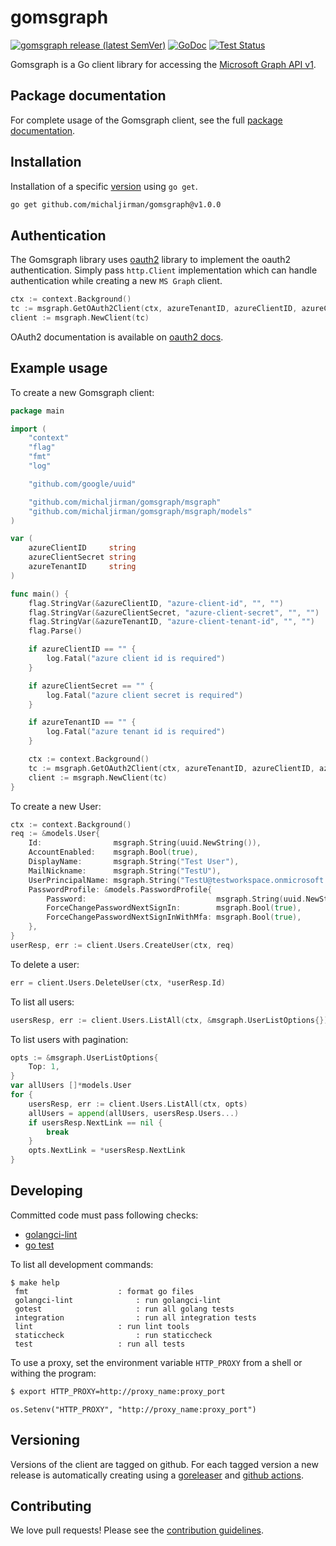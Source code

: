 # gomsgraph #

[![gomsgraph release (latest SemVer)](https://img.shields.io/github/v/release/michaljirman/gomsgraph?sort=semver)](https://github.com/michaljirman/gomsgraph/releases)
[![GoDoc](https://img.shields.io/static/v1?label=godoc&message=reference&color=blue)](https://pkg.go.dev/github.com/michaljirman/gomsgraph/msgraph)
[![Test Status](https://github.com/michaljirman/gomsgraph/workflows/tests/badge.svg)](https://github.com/michaljirman/gomsgraph/actions?query=workflow%3Atests)

Gomsgraph is a Go client library for accessing the [Microsoft Graph API v1](https://docs.microsoft.com/en-us/graph/overview?view=graph-rest-1.0).

## Package documentation

For complete usage of the Gomsgraph client, see the full [package documentation](https://pkg.go.dev/github.com/michaljirman/gomsgraph).

## Installation ##

Installation of a specific [version](https://github.com/michaljirman/gomsgraph/releases) using `go get`.
```bash
go get github.com/michaljirman/gomsgraph@v1.0.0
```

## Authentication ##
The Gomsgraph library uses [oauth2](https://github.com/golang/oauth2) library to implement the oauth2 authentication. 
Simply pass `http.Client` implementation which can handle authentication while creating a new `MS Graph` client.   

```go
ctx := context.Background()
tc := msgraph.GetOAuth2Client(ctx, azureTenantID, azureClientID, azureClientSecret)
client := msgraph.NewClient(tc)
```

OAuth2 documentation is available on [oauth2 docs](https://godoc.org/golang.org/x/oauth2).

## Example usage ##

To create a new Gomsgraph client:
```go
package main

import (
	"context"
	"flag"
	"fmt"
	"log"

	"github.com/google/uuid"

	"github.com/michaljirman/gomsgraph/msgraph"
	"github.com/michaljirman/gomsgraph/msgraph/models"
)

var (
	azureClientID     string
	azureClientSecret string
	azureTenantID     string
)

func main() {
	flag.StringVar(&azureClientID, "azure-client-id", "", "")
	flag.StringVar(&azureClientSecret, "azure-client-secret", "", "")
	flag.StringVar(&azureTenantID, "azure-client-tenant-id", "", "")
	flag.Parse()

	if azureClientID == "" {
		log.Fatal("azure client id is required")
	}

	if azureClientSecret == "" {
		log.Fatal("azure client secret is required")
	}

	if azureTenantID == "" {
		log.Fatal("azure tenant id is required")
	}

	ctx := context.Background()
	tc := msgraph.GetOAuth2Client(ctx, azureTenantID, azureClientID, azureClientSecret)
	client := msgraph.NewClient(tc)
}
```

To create a new User: 
```go
ctx := context.Background()
req := &models.User{
    Id:                msgraph.String(uuid.NewString()),
    AccountEnabled:    msgraph.Bool(true),
    DisplayName:       msgraph.String("Test User"),
    MailNickname:      msgraph.String("TestU"),
    UserPrincipalName: msgraph.String("TestU@testworkspace.onmicrosoft.com"),
    PasswordProfile: &models.PasswordProfile{
        Password:                             msgraph.String(uuid.NewString()),
        ForceChangePasswordNextSignIn:        msgraph.Bool(true),
        ForceChangePasswordNextSignInWithMfa: msgraph.Bool(true),
    },
}
userResp, err := client.Users.CreateUser(ctx, req)
```

To delete a user:
```go
err = client.Users.DeleteUser(ctx, *userResp.Id)
```

To list all users:
```go
usersResp, err := client.Users.ListAll(ctx, &msgraph.UserListOptions{})
```

To list users with pagination:
```go
opts := &msgraph.UserListOptions{
    Top: 1,
}
var allUsers []*models.User
for {
    usersResp, err := client.Users.ListAll(ctx, opts)
    allUsers = append(allUsers, usersResp.Users...)
    if usersResp.NextLink == nil {
        break
    }
    opts.NextLink = *usersResp.NextLink
}
```


## Developing ##
Committed code must pass following checks:

* [golangci-lint](https://github.com/golangci/golangci-lint)
* [go test](https://golang.org/cmd/go/#hdr-Test_packages)

To list all development commands:
```shell script
$ make help
 fmt              		: format go files
 golangci-lint            	: run golangci-lint
 gotest             		: run all golang tests
 integration             	: run all integration tests
 lint              		: run lint tools
 staticcheck              	: run staticcheck
 test             		: run all tests
```


To use a proxy, set the environment variable `HTTP_PROXY` from a shell or withing the program:
```bash
$ export HTTP_PROXY=http://proxy_name:proxy_port
```

```golang
os.Setenv("HTTP_PROXY", "http://proxy_name:proxy_port")
```

## Versioning

Versions of the client are tagged on github. For each tagged version a new release is automatically creating 
using a [goreleaser](https://goreleaser.com/) and [github actions](https://github.com/features/actions).


## Contributing

We love pull requests! Please see the [contribution guidelines](CONTRIBUTING.md).




